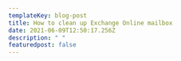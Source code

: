 ```yaml
---
templateKey: blog-post
title: How to clean up Exchange Online mailbox
date: 2021-06-09T12:50:17.256Z
description: " "
featuredpost: false
---
```

 